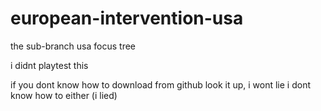 # european-intervention-usa
the sub-branch usa focus tree


i didnt playtest this


if you dont know how to download from github look it up, i wont lie i dont know how to either (i lied)
